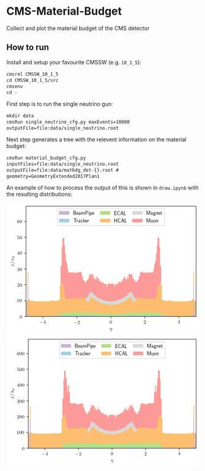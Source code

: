 # CMS-Material-Budget

Collect and plot the material budget of the CMS detector

## How to run

Install and setup your favourite CMSSW (e.g. `10_1_5`):

```
cmsrel CMSSW_10_1_5
cd CMSSW_10_1_5/src
cmsenv
cd -
```

First step is to run the single neutrino gun:

```
mkdir data
cmsRun single_neutrino_cfg.py maxEvents=10000 outputFile=file:data/single_neutrino.root
```

Next step generates a tree with the relevent information on the material budget:

```
cmsRun material_budget_cfg.py inputFiles=file:data/single_neutrino.root outputFile=file:data/matbdg_det-{}.root # geometry=GeometryExtended2017Plan1
```

An example of how to process the output of this is shown in ```draw.ipynb```
with the resulting distributions:

![](images/interaction_lengths.png)
![](images/radiation_lengths.png)
